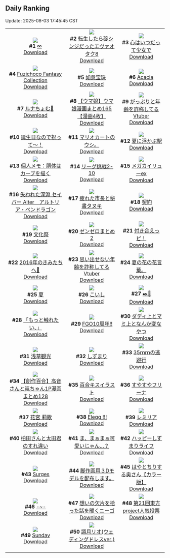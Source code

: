 ## Daily Ranking
Update: 2025-08-03 17:45:45 CST

|      |      |      |
| :----: | :----: | :----: |
| ![](https://i.pixiv.re/c/240x480/img-master/img/2025/08/02/00/30/03/133377800_p0_master1200.jpg)<br>**#1** [∞](https://www.pixiv.net/artworks/133377800)<br>[Download](https://i.pixiv.re/img-original/img/2025/08/02/00/30/03/133377800_p0.jpg) | ![](https://i.pixiv.re/c/240x480/img-master/img/2025/08/01/00/03/46/133338162_p0_master1200.jpg)<br>**#2** [転生したら碇シンジだったエヴァオタク8](https://www.pixiv.net/artworks/133338162)<br>[Download](https://i.pixiv.re/img-original/img/2025/08/01/00/03/46/133338162_p0.jpg) | ![](https://i.pixiv.re/c/240x480/img-master/img/2025/08/02/22/39/03/133413664_p0_master1200.jpg)<br>**#3** [心はいつだって少女で](https://www.pixiv.net/artworks/133413664)<br>[Download](https://i.pixiv.re/img-original/img/2025/08/02/22/39/03/133413664_p0.jpg) |
| ![](https://i.pixiv.re/c/240x480/img-master/img/2025/08/02/00/00/29/133376133_p0_master1200.jpg)<br>**#4** [Fuzichoco Fantasy Collection](https://www.pixiv.net/artworks/133376133)<br>[Download](https://i.pixiv.re/img-original/img/2025/08/02/00/00/29/133376133_p0.png) | ![](https://i.pixiv.re/c/240x480/img-master/img/2025/08/01/07/02/48/133346844_p0_master1200.jpg)<br>**#5** [如意宝珠](https://www.pixiv.net/artworks/133346844)<br>[Download](https://i.pixiv.re/img-original/img/2025/08/01/07/02/48/133346844_p0.jpg) | ![](https://i.pixiv.re/c/240x480/img-master/img/2025/08/02/00/00/18/133376054_p0_master1200.jpg)<br>**#6** [Acacia](https://www.pixiv.net/artworks/133376054)<br>[Download](https://i.pixiv.re/img-original/img/2025/08/02/00/00/18/133376054_p0.png) |
| ![](https://i.pixiv.re/c/240x480/img-master/img/2025/08/01/00/00/14/133337546_p0_master1200.jpg)<br>**#7** [ルナちょむ🌙](https://www.pixiv.net/artworks/133337546)<br>[Download](https://i.pixiv.re/img-original/img/2025/08/01/00/00/14/133337546_p0.png) | ![](https://i.pixiv.re/c/240x480/img-master/img/2025/08/01/00/00/57/133337803_p0_master1200.jpg)<br>**#8** [【ウマ娘】ウマ娘漫画まとめ165【漫画4枚】](https://www.pixiv.net/artworks/133337803)<br>[Download](https://i.pixiv.re/img-original/img/2025/08/01/00/00/57/133337803_p0.jpg) | ![](https://i.pixiv.re/c/240x480/img-master/img/2025/08/01/21/32/27/133369187_p0_master1200.jpg)<br>**#9** [がっぷりと年齢を詐称してるVtuber](https://www.pixiv.net/artworks/133369187)<br>[Download](https://i.pixiv.re/img-original/img/2025/08/01/21/32/27/133369187_p0.jpg) |
| ![](https://i.pixiv.re/c/240x480/img-master/img/2025/08/01/23/09/02/133373614_master1200.jpg)<br>**#10** [誕生日なので祝って～！](https://www.pixiv.net/artworks/133373614)<br>[Download](https://www.pixiv.net/artworks/133373614) | ![](https://i.pixiv.re/c/240x480/img-master/img/2025/08/02/17/56/15/133379224_p0_master1200.jpg)<br>**#11** [マリオカートのウシ。](https://www.pixiv.net/artworks/133379224)<br>[Download](https://i.pixiv.re/img-original/img/2025/08/02/17/56/15/133379224_p0.jpg) | ![](https://i.pixiv.re/c/240x480/img-master/img/2025/08/01/00/00/30/133337681_p0_master1200.jpg)<br>**#12** [夏に浮かぶ駅](https://www.pixiv.net/artworks/133337681)<br>[Download](https://i.pixiv.re/img-original/img/2025/08/01/00/00/30/133337681_p0.png) |
| ![](https://i.pixiv.re/c/240x480/img-master/img/2025/08/02/06/00/08/133384368_p0_master1200.jpg)<br>**#13** [個人メモ：胴体はカーブを描く](https://www.pixiv.net/artworks/133384368)<br>[Download](https://i.pixiv.re/img-original/img/2025/08/02/06/00/08/133384368_p0.jpg) | ![](https://i.pixiv.re/c/240x480/img-master/img/2025/08/01/19/24/10/133363684_p0_master1200.jpg)<br>**#14** [リーグ挑戦2-10](https://www.pixiv.net/artworks/133363684)<br>[Download](https://i.pixiv.re/img-original/img/2025/08/01/19/24/10/133363684_p0.png) | ![](https://i.pixiv.re/c/240x480/img-master/img/2025/08/01/17/39/12/133359875_p0_master1200.jpg)<br>**#15** [メガカイリューex](https://www.pixiv.net/artworks/133359875)<br>[Download](https://i.pixiv.re/img-original/img/2025/08/01/17/39/12/133359875_p0.png) |
| ![](https://i.pixiv.re/c/240x480/img-master/img/2025/08/02/00/00/20/133376072_p0_master1200.jpg)<br>**#16** [失われた深淵 セイバー Alter　アルトリア・ペンドラゴン](https://www.pixiv.net/artworks/133376072)<br>[Download](https://i.pixiv.re/img-original/img/2025/08/02/00/00/20/133376072_p0.jpg) | ![](https://i.pixiv.re/c/240x480/img-master/img/2025/08/02/00/01/38/133376385_p0_master1200.jpg)<br>**#17** [疲れた市長と秘書タヌキ](https://www.pixiv.net/artworks/133376385)<br>[Download](https://i.pixiv.re/img-original/img/2025/08/02/00/01/38/133376385_p0.jpg) | ![](https://i.pixiv.re/c/240x480/img-master/img/2025/08/01/00/00/22/133337624_p0_master1200.jpg)<br>**#18** [契約](https://www.pixiv.net/artworks/133337624)<br>[Download](https://i.pixiv.re/img-original/img/2025/08/01/00/00/22/133337624_p0.jpg) |
| ![](https://i.pixiv.re/c/240x480/img-master/img/2025/08/01/01/22/24/133341258_p0_master1200.jpg)<br>**#19** [文化祭](https://www.pixiv.net/artworks/133341258)<br>[Download](https://i.pixiv.re/img-original/img/2025/08/01/01/22/24/133341258_p0.png) | ![](https://i.pixiv.re/c/240x480/img-master/img/2025/08/02/00/37/19/133378153_p0_master1200.jpg)<br>**#20** [ゼンゼロまとめ2](https://www.pixiv.net/artworks/133378153)<br>[Download](https://i.pixiv.re/img-original/img/2025/08/02/00/37/19/133378153_p0.jpg) | ![](https://i.pixiv.re/c/240x480/img-master/img/2025/08/01/18/49/52/133362320_p0_master1200.jpg)<br>**#21** [付き合えっピ！](https://www.pixiv.net/artworks/133362320)<br>[Download](https://i.pixiv.re/img-original/img/2025/08/01/18/49/52/133362320_p0.jpg) |
| ![](https://i.pixiv.re/c/240x480/img-master/img/2025/08/02/00/00/31/133376156_p0_master1200.jpg)<br>**#22** [2016年のきみたちへ🐙](https://www.pixiv.net/artworks/133376156)<br>[Download](https://i.pixiv.re/img-original/img/2025/08/02/00/00/31/133376156_p0.jpg) | ![](https://i.pixiv.re/c/240x480/img-master/img/2025/08/02/21/12/37/133409712_p0_master1200.jpg)<br>**#23** [思い出せない年齢を詐称してるVtuber](https://www.pixiv.net/artworks/133409712)<br>[Download](https://i.pixiv.re/img-original/img/2025/08/02/21/12/37/133409712_p0.png) | ![](https://i.pixiv.re/c/240x480/img-master/img/2025/08/01/19/17/17/133363480_p0_master1200.jpg)<br>**#24** [夏の花の花言葉。](https://www.pixiv.net/artworks/133363480)<br>[Download](https://i.pixiv.re/img-original/img/2025/08/01/19/17/17/133363480_p0.jpg) |
| ![](https://i.pixiv.re/c/240x480/img-master/img/2025/08/01/07/24/43/133347171_p0_master1200.jpg)<br>**#25** [夏](https://www.pixiv.net/artworks/133347171)<br>[Download](https://i.pixiv.re/img-original/img/2025/08/01/07/24/43/133347171_p0.png) | ![](https://i.pixiv.re/c/240x480/img-master/img/2025/08/01/00/18/46/133338973_p0_master1200.jpg)<br>**#26** [こいし](https://www.pixiv.net/artworks/133338973)<br>[Download](https://i.pixiv.re/img-original/img/2025/08/01/00/18/46/133338973_p0.jpg) | ![](https://i.pixiv.re/c/240x480/img-master/img/2025/08/01/21/40/27/133369498_p0_master1200.jpg)<br>**#27** [✒️👻](https://www.pixiv.net/artworks/133369498)<br>[Download](https://i.pixiv.re/img-original/img/2025/08/01/21/40/27/133369498_p0.png) |
| ![](https://i.pixiv.re/c/240x480/img-master/img/2025/08/02/09/36/24/133388359_p0_master1200.jpg)<br>**#28** [「もっと触れたい、」](https://www.pixiv.net/artworks/133388359)<br>[Download](https://i.pixiv.re/img-original/img/2025/08/02/09/36/24/133388359_p0.jpg) | ![](https://i.pixiv.re/c/240x480/img-master/img/2025/08/02/04/21/33/133383054_p0_master1200.jpg)<br>**#29** [FGO10周年‼️](https://www.pixiv.net/artworks/133383054)<br>[Download](https://i.pixiv.re/img-original/img/2025/08/02/04/21/33/133383054_p0.png) | ![](https://i.pixiv.re/c/240x480/img-master/img/2025/08/02/02/27/15/133381187_p0_master1200.jpg)<br>**#30** [ダディ上とマミ上となんか変なやつ](https://www.pixiv.net/artworks/133381187)<br>[Download](https://i.pixiv.re/img-original/img/2025/08/02/02/27/15/133381187_p0.png) |
| ![](https://i.pixiv.re/c/240x480/img-master/img/2025/08/01/00/00/02/133337428_p0_master1200.jpg)<br>**#31** [浅草観光](https://www.pixiv.net/artworks/133337428)<br>[Download](https://i.pixiv.re/img-original/img/2025/08/01/00/00/02/133337428_p0.jpg) | ![](https://i.pixiv.re/c/240x480/img-master/img/2025/08/02/00/40/18/133378271_p0_master1200.jpg)<br>**#32** [しずまり](https://www.pixiv.net/artworks/133378271)<br>[Download](https://i.pixiv.re/img-original/img/2025/08/02/00/40/18/133378271_p0.png) | ![](https://i.pixiv.re/c/240x480/img-master/img/2025/08/01/21/24/45/133368840_p0_master1200.jpg)<br>**#33** [35ｍｍの逃避行](https://www.pixiv.net/artworks/133368840)<br>[Download](https://i.pixiv.re/img-original/img/2025/08/01/21/24/45/133368840_p0.jpg) |
| ![](https://i.pixiv.re/c/240x480/img-master/img/2025/08/02/00/01/28/133376356_p0_master1200.jpg)<br>**#34** [【創作百合】高音さんと嵐ちゃん1P漫画まとめ128](https://www.pixiv.net/artworks/133376356)<br>[Download](https://i.pixiv.re/img-original/img/2025/08/02/00/01/28/133376356_p0.jpg) | ![](https://i.pixiv.re/c/240x480/img-master/img/2025/08/01/20/31/39/133366483_p0_master1200.jpg)<br>**#35** [百合キスイラスト](https://www.pixiv.net/artworks/133366483)<br>[Download](https://i.pixiv.re/img-original/img/2025/08/01/20/31/39/133366483_p0.jpg) | ![](https://i.pixiv.re/c/240x480/img-master/img/2025/08/01/00/00/59/133337812_p0_master1200.jpg)<br>**#36** [すやすやフリーナ](https://www.pixiv.net/artworks/133337812)<br>[Download](https://i.pixiv.re/img-original/img/2025/08/01/00/00/59/133337812_p0.jpg) |
| ![](https://i.pixiv.re/c/240x480/img-master/img/2025/08/01/18/16/41/133361298_p0_master1200.jpg)<br>**#37** [花宮 莉歌](https://www.pixiv.net/artworks/133361298)<br>[Download](https://i.pixiv.re/img-original/img/2025/08/01/18/16/41/133361298_p0.png) | ![](https://i.pixiv.re/c/240x480/img-master/img/2025/08/01/13/17/41/133353889_p0_master1200.jpg)<br>**#38** [Elegg !!!](https://www.pixiv.net/artworks/133353889)<br>[Download](https://i.pixiv.re/img-original/img/2025/08/01/13/17/41/133353889_p0.jpg) | ![](https://i.pixiv.re/c/240x480/img-master/img/2025/08/02/00/32/48/133377993_p0_master1200.jpg)<br>**#39** [レミリア](https://www.pixiv.net/artworks/133377993)<br>[Download](https://i.pixiv.re/img-original/img/2025/08/02/00/32/48/133377993_p0.jpg) |
| ![](https://i.pixiv.re/c/240x480/img-master/img/2025/08/01/12/15/24/133352511_p0_master1200.jpg)<br>**#40** [柏田さんと太田君のすれ違い](https://www.pixiv.net/artworks/133352511)<br>[Download](https://i.pixiv.re/img-original/img/2025/08/01/12/15/24/133352511_p0.jpg) | ![](https://i.pixiv.re/c/240x480/img-master/img/2025/08/02/07/00/08/133385282_p0_master1200.jpg)<br>**#41** [ま、まぁまぁ可愛いじゃん…？](https://www.pixiv.net/artworks/133385282)<br>[Download](https://i.pixiv.re/img-original/img/2025/08/02/07/00/08/133385282_p0.jpg) | ![](https://i.pixiv.re/c/240x480/img-master/img/2025/08/02/18/20/31/133402651_p0_master1200.jpg)<br>**#42** [ハッピーしずまりライフ](https://www.pixiv.net/artworks/133402651)<br>[Download](https://i.pixiv.re/img-original/img/2025/08/02/18/20/31/133402651_p0.jpg) |
| ![](https://i.pixiv.re/c/240x480/img-master/img/2025/08/02/10/48/20/133389980_p0_master1200.jpg)<br>**#43** [Surges](https://www.pixiv.net/artworks/133389980)<br>[Download](https://i.pixiv.re/img-original/img/2025/08/02/10/48/20/133389980_p0.jpg) | ![](https://i.pixiv.re/c/240x480/img-master/img/2025/08/01/20/00/18/133365041_p0_master1200.jpg)<br>**#44** [脚作画用３Dモデルを配布します。](https://www.pixiv.net/artworks/133365041)<br>[Download](https://i.pixiv.re/img-original/img/2025/08/01/20/00/18/133365041_p0.jpg) | ![](https://i.pixiv.re/c/240x480/img-master/img/2025/08/01/00/04/43/133338248_p0_master1200.jpg)<br>**#45** [はやとちりする奥さん【カラー版】](https://www.pixiv.net/artworks/133338248)<br>[Download](https://i.pixiv.re/img-original/img/2025/08/01/00/04/43/133338248_p0.jpg) |
| ![](https://i.pixiv.re/c/240x480/img-master/img/2025/08/02/00/02/38/133376494_p0_master1200.jpg)<br>**#46** [-~-](https://www.pixiv.net/artworks/133376494)<br>[Download](https://i.pixiv.re/img-original/img/2025/08/02/00/02/38/133376494_p0.jpg) | ![](https://i.pixiv.re/c/240x480/img-master/img/2025/08/01/18/04/53/133360944_p0_master1200.jpg)<br>**#47** [想いの欠片を拾った話を聞くニーゴ](https://www.pixiv.net/artworks/133360944)<br>[Download](https://i.pixiv.re/img-original/img/2025/08/01/18/04/53/133360944_p0.png) | ![](https://i.pixiv.re/c/240x480/img-master/img/2025/08/02/12/18/22/133392490_p0_master1200.jpg)<br>**#48** [第21回東方project人気投票](https://www.pixiv.net/artworks/133392490)<br>[Download](https://i.pixiv.re/img-original/img/2025/08/02/12/18/22/133392490_p0.jpg) |
| ![](https://i.pixiv.re/c/240x480/img-master/img/2025/08/02/00/07/52/133376825_p0_master1200.jpg)<br>**#49** [Sunday](https://www.pixiv.net/artworks/133376825)<br>[Download](https://i.pixiv.re/img-original/img/2025/08/02/00/07/52/133376825_p0.jpg) | ![](https://i.pixiv.re/c/240x480/img-master/img/2025/08/01/19/00/13/133362721_p0_master1200.jpg)<br>**#50** [調月リオ(ウェディングドレスver.)](https://www.pixiv.net/artworks/133362721)<br>[Download](https://i.pixiv.re/img-original/img/2025/08/01/19/00/13/133362721_p0.png) |
|      |
